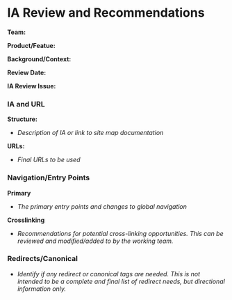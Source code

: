 # IA Review and Recommendations

**Team:** 

**Product/Featue:** 

**Background/Context:**

**Review Date:** 

**IA Review Issue:** 

### IA and URL 

**Structure:**   
- *Description of IA or link to site map documentation*

**URLs:**
- *Final URLs to be used*

### Navigation/Entry Points

**Primary**
- *The primary entry points and changes to global navigation*

**Crosslinking**
- *Recommendations for potential cross-linking opportunities.  This can be reviewed and modified/added to by the working team.*

### Redirects/Canonical 
- *Identify if any redirect or canonical tags are needed.  This is not intended to be a complete and final list of redirect needs, but directional information only.*  
